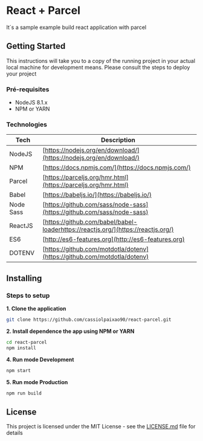 # React + Parcel

It´s a sample example build react application with parcel

## Getting Started

This instructions will take you to a copy of the running project in your actual local machine for development means.
Please consult the steps to deploy your project

### Pré-requisites

- NodeJS 8.1.x
- NPM or YARN

### Technologies

| Tech      | Description                                                                       |
| --------- | --------------------------------------------------------------------------------- |
| NodeJS    | [https://nodejs.org/en/download/](https://nodejs.org/en/download/)                |
| NPM       | [https://docs.npmjs.com/](https://docs.npmjs.com/)                                |
| Parcel    | [https://parceljs.org/hmr.html](https://parceljs.org/hmr.html)                    |
| Babel     | [https://babeljs.io/](https://babeljs.io/)                                        |
| Node Sass | [https://github.com/sass/node-sass](https://github.com/sass/node-sass)            |
| ReactJS   | [https://github.com/babel/babel-loaderhttps://reactjs.org/](https://reactjs.org/) |
| ES6       | [http://es6-features.org](http://es6-features.org)                                |
| DOTENV    | [https://github.com/motdotla/dotenv](https://github.com/motdotla/dotenv)          |

## Installing

### Steps to setup

**1. Clone the application**

```bash
git clone https://github.com/cassiolpaixao90/react-parcel.git
```

**2. Install dependence the app using NPM or YARN**

```bash
cd react-parcel
npm install
```

**4. Run mode Development**

```bash
npm start
```

**5. Run mode Production**

```bash
npm run build
```

## License

This project is licensed under the MIT License - see the [LICENSE.md](LICENSE.md) file for details
